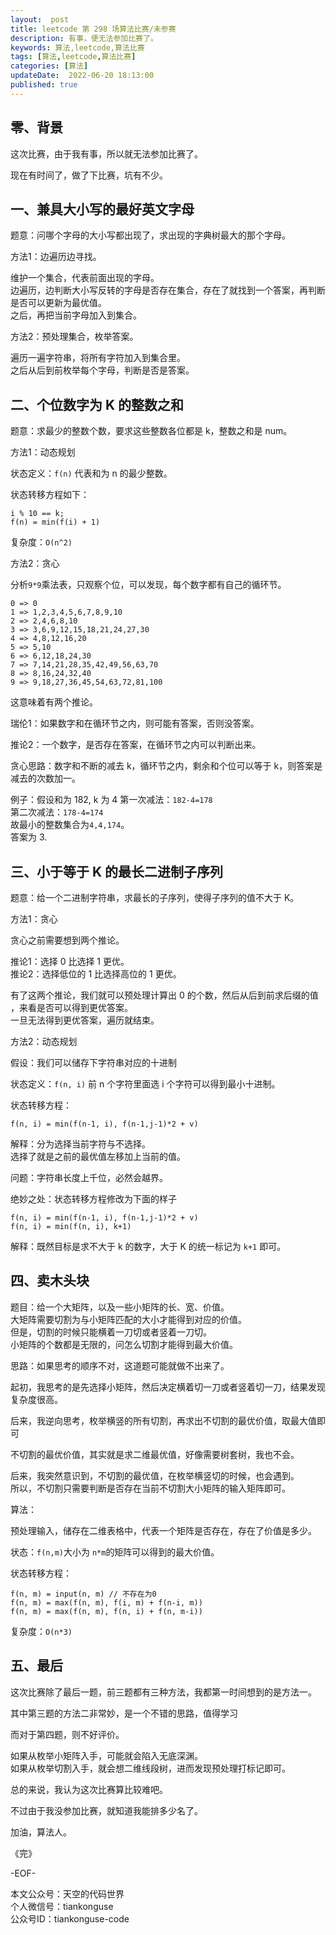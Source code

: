 ```yaml
---   
layout:  post  
title: leetcode 第 298 场算法比赛/未参赛
description: 有事，便无法参加比赛了。  
keywords: 算法,leetcode,算法比赛  
tags: [算法,leetcode,算法比赛]    
categories: [算法]  
updateDate:  2022-06-20 18:13:00  
published: true  
---  
```



## 零、背景  


这次比赛，由于我有事，所以就无法参加比赛了。  


现在有时间了，做了下比赛，坑有不少。  


## 一、兼具大小写的最好英文字母  


题意：问哪个字母的大小写都出现了，求出现的字典树最大的那个字母。  


方法1：边遍历边寻找。  


维护一个集合，代表前面出现的字母。  
边遍历，边判断大小写反转的字母是否存在集合，存在了就找到一个答案，再判断是否可以更新为最优值。  
之后，再把当前字母加入到集合。  


方法2：预处理集合，枚举答案。  


遍历一遍字符串，将所有字符加入到集合里。  
之后从后到前枚举每个字母，判断是否是答案。  


## 二、个位数字为 K 的整数之和  


题意：求最少的整数个数，要求这些整数各位都是 k，整数之和是 num。  


方法1：动态规划  


状态定义：`f(n)` 代表和为 n 的最少整数。  


状态转移方程如下：  


```
i % 10 == k;
f(n) = min(f(i) + 1)
```


复杂度：`O(n^2)`  



方法2：贪心  


分析`9*9`乘法表，只观察个位，可以发现，每个数字都有自己的循环节。  


```
0 => 0
1 => 1,2,3,4,5,6,7,8,9,10
2 => 2,4,6,8,10
3 => 3,6,9,12,15,18,21,24,27,30
4 => 4,8,12,16,20
5 => 5,10
6 => 6,12,18,24,30
7 => 7,14,21,28,35,42,49,56,63,70
8 => 8,16,24,32,40
9 => 9,18,27,36,45,54,63,72,81,100
```


这意味着有两个推论。  



瑞伦1：如果数字和在循环节之内，则可能有答案，否则没答案。  


推论2：一个数字，是否存在答案，在循环节之内可以判断出来。  


贪心思路：数字和不断的减去 k，循环节之内，剩余和个位可以等于 k，则答案是减去的次数加一。  


例子：假设和为 182, k  为 4
第一次减法：`182-4=178`  
第二次减法：`178-4=174`  
故最小的整数集合为`4,4,174`。  
答案为 3.  



## 三、小于等于 K 的最长二进制子序列  


题意：给一个二进制字符串，求最长的子序列，使得子序列的值不大于 K。  


方法1：贪心  


贪心之前需要想到两个推论。  


推论1：选择 0 比选择 1 更优。  
推论2：选择低位的 1 比选择高位的 1 更优。  


有了这两个推论，我们就可以预处理计算出 0 的个数，然后从后到前求后缀的值 ，来看是否可以得到更优答案。  
一旦无法得到更优答案，遍历就结束。  



方法2：动态规划  


假设：我们可以储存下字符串对应的十进制  



状态定义：`f(n, i)` 前 n 个字符里面选 i 个字符可以得到最小十进制。  


状态转移方程：  


```
f(n, i) = min(f(n-1, i), f(n-1,j-1)*2 + v)  
```


解释：分为选择当前字符与不选择。  
选择了就是之前的最优值左移加上当前的值。  



问题：字符串长度上千位，必然会越界。  


绝妙之处：状态转移方程修改为下面的样子  


```
f(n, i) = min(f(n-1, i), f(n-1,j-1)*2 + v)  
f(n, i) = min(f(n, i), k+1)
```


解释：既然目标是求不大于 k 的数字，大于 K 的统一标记为 `k+1` 即可。  



## 四、卖木头块  


题目：给一个大矩阵，以及一些小矩阵的长、宽、价值。  
大矩阵需要切割为与小矩阵匹配的大小才能得到对应的价值。  
但是，切割的时候只能横着一刀切或者竖着一刀切。  
小矩阵的个数都是无限的，问怎么切割才能得到最大价值。  


思路：如果思考的顺序不对，这道题可能就做不出来了。  



起初，我思考的是先选择小矩阵，然后决定横着切一刀或者竖着切一刀，结果发现复杂度很高。  



后来，我逆向思考，枚举横竖的所有切割，再求出不切割的最优价值，取最大值即可  



不切割的最优价值，其实就是求二维最优值，好像需要树套树，我也不会。  


后来，我突然意识到，不切割的最优值，在枚举横竖切的时候，也会遇到。  
所以，不切割只需要判断是否存在当前不切割大小矩阵的输入矩阵即可。  


算法：  


预处理输入，储存在二维表格中，代表一个矩阵是否存在，存在了价值是多少。  


状态：`f(n,m)`大小为 `n*m`的矩阵可以得到的最大价值。  


状态转移方程：  


```
f(n, m) = input(n, m) // 不存在为0
f(n, m) = max(f(n, m), f(i, m) + f(n-i, m))
f(n, m) = max(f(n, m), f(n, i) + f(n, m-i))
```


复杂度：`O(n*3)`  


## 五、最后  


这次比赛除了最后一题，前三题都有三种方法，我都第一时间想到的是方法一。  



其中第三题的方法二非常妙，是一个不错的思路，值得学习  



而对于第四题，则不好评价。  


如果从枚举小矩阵入手，可能就会陷入无底深渊。  
如果从枚举切割入手，就会想二维线段树，进而发现预处理打标记即可。  



总的来说，我认为这次比赛算比较难吧。  


不过由于我没参加比赛，就知道我能排多少名了。  



加油，算法人。  


《完》  


-EOF-  



本文公众号：天空的代码世界  
个人微信号：tiankonguse  
公众号ID：tiankonguse-code  
  

